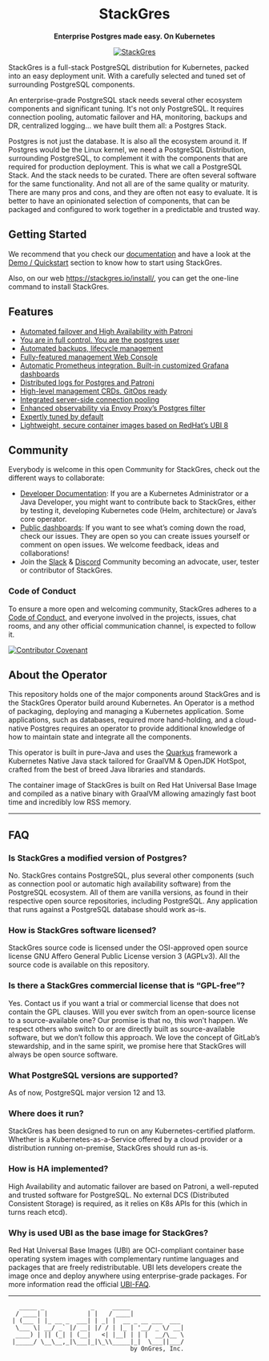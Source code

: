 <div align="center">
   <h1>StackGres</h1>
   <p><b>Enterprise Postgres made easy. On Kubernetes</b></p>
   <a href="https://stackgres.io" target="_blank">
      <img src="https://stackgres.io/img/favicon/android-chrome-192x192.png" alt="StackGres"/>
   </a>
</div>

StackGres is a full-stack PostgreSQL distribution for Kubernetes, packed into an easy deployment unit.
With a carefully selected and tuned set of surrounding PostgreSQL components.

An enterprise-grade PostgreSQL stack needs several other ecosystem components and significant tuning.
It's not only PostgreSQL. It requires connection pooling, automatic failover and HA, monitoring,
backups and DR, centralized logging… we have built them all: a Postgres Stack.

Postgres is not just the database. It is also all the ecosystem around it. If Postgres would be the
Linux kernel, we need a PostgreSQL Distribution, surrounding PostgreSQL, to complement it with the
components that are required for production deployment. This is what we call a PostgreSQL Stack.
And the stack needs to be curated. There are often several software for the same functionality. And
not all are of the same quality or maturity. There are many pros and cons, and they are often not
easy to evaluate. It is better to have an opinionated selection of components, that can be packaged
and configured to work together in a predictable and trusted way.


## Getting Started

We recommend that you check our [documentation](https://stackgres.io/doc/latest/) and have a look at the [Demo / Quickstart](https://stackgres.io/doc/latest/demo/quickstart/) section to know how to start using StackGres.

Also, on our web https://stackgres.io/install/, you can get the one-line command to install StackGres.

## Features

- [Automated failover and High Availability with Patroni](https://stackgres.io/features/#automated-failover)
- [You are in full control. You are the postgres user](https://stackgres.io/features/#full-control)
- [Automated backups, lifecycle management](https://stackgres.io/features/#automated-backups)
- [Fully-featured management Web Console](https://stackgres.io/features/#web-console)
- [Automatic Prometheus integration. Built-in customized Grafana dashboards](https://stackgres.io/features/#prometheus-integration)
- [Distributed logs for Postgres and Patroni](https://stackgres.io/features/#distributed-logs)
- [High-level management CRDs. GitOps ready](https://stackgres.io/features/#management-crds)
- [Integrated server-side connection pooling](https://stackgres.io/features/#connection-pooling)
- [Enhanced observability via Envoy Proxy’s Postgres filter](https://stackgres.io/features/#envoy-proxy)
- [Expertly tuned by default](https://stackgres.io/features/#expertly-tuned)
- [Lightweight, secure container images based on RedHat’s UBI 8](https://stackgres.io/features/#redhat-based)

## Community

Everybody is welcome in this open Community for StackGres, check out the different ways to collaborate:

- [Developer Documentation](https://stackgres.io/doc/latest/developer/): If you are a Kubernetes Administrator or a Java Developer, you might want to contribute back to StackGres, either by testing it, developing Kubernetes code (Helm, architecture) or Java’s core operator.
- [Public dashboards](https://gitlab.com/ongresinc/stackgres/-/issues): If you want to see what’s coming down the road, check our issues. They are open so you can create issues yourself or comment on open issues. We welcome feedback, ideas and collaborations!
- Join the [Slack](https://slack.stackgres.io/) & [Discord](https://discord.stackgres.io/) Community becoming an advocate, user, tester or contributor of StackGres.

### Code of Conduct 

To ensure a more open and welcoming community, StackGres adheres to a [Code of Conduct](code_of_conduct.md), and everyone involved in the projects, issues, chat rooms, and any other official communication channel, is expected to follow it.

[![Contributor Covenant](https://img.shields.io/badge/Contributor%20Covenant-2.1-4baaaa.svg)](CODE_OF_CONDUCT.md)

## About the Operator

This repository holds one of the major components around StackGres and is the StackGres Operator
build around Kubernetes. An Operator is a method of packaging, deploying and managing a Kubernetes
application. Some applications, such as databases, required more hand-holding, and a cloud-native
Postgres requires an operator to provide additional knowledge of how to maintain state and integrate
all the components.

This operator is built in pure-Java and uses the [Quarkus](https://quarkus.io/) framework a Kubernetes
Native Java stack tailored for GraalVM & OpenJDK HotSpot, crafted from the best of breed Java
libraries and standards.

The container image of StackGres is built on Red Hat Universal Base Image and compiled as a native binary
with GraalVM allowing amazingly fast boot time and incredibly low RSS memory.

---

## FAQ

### Is StackGres a modified version of Postgres?
No. StackGres contains PostgreSQL, plus several other components (such as connection pool or
automatic high availability software) from the PostgreSQL ecosystem. All of them are vanilla
versions, as found in their respective open source repositories, including PostgreSQL.
Any application that runs against a PostgreSQL database should work as-is.

### How is StackGres software licensed?
StackGres source code is licensed under the OSI-approved open source license
GNU Affero General Public License version 3 (AGPLv3). All the source code is available on this
repository.

### Is there a StackGres commercial license that is “GPL-free”?
Yes. Contact us if you want a trial or commercial license that does not contain the GPL clauses.
Will you ever switch from an open-source license to a source-available one?
Our promise is that no, this won’t happen. We respect others who switch to or are directly built
as source-available software, but we don’t follow this approach.
We love the concept of GitLab’s stewardship, and in the same spirit, we promise here that
StackGres will always be open source software.

### What PostgreSQL versions are supported?
As of now, PostgreSQL major version 12 and 13.

### Where does it run?
StackGres has been designed to run on any Kubernetes-certified platform. Whether is a
Kubernetes-as-a-Service offered by a cloud provider or a distribution running on-premise,
StackGres should run as-is.

### How is HA implemented?
High Availability and automatic failover are based on Patroni, a well-reputed and trusted software
for PostgreSQL. No external DCS (Distributed Consistent Storage) is required, as it relies on
K8s APIs for this (which in turns reach etcd).

### Why is used UBI as the base image for StackGres?
Red Hat Universal Base Images (UBI) are OCI-compliant container base operating system images with
complementary runtime languages and packages that are freely redistributable. UBI lets developers
create the image once and deploy anywhere using enterprise-grade packages. For more information read
the official [UBI-FAQ](https://developers.redhat.com/articles/ubi-faq/).

---

```
   _____ _             _     _____
  / ____| |           | |   / ____|
 | (___ | |_ __ _  ___| | _| |  __ _ __ ___  ___
  \___ \| __/ _` |/ __| |/ / | |_ | '__/ _ \/ __|
  ____) | || (_| | (__|   <| |__| | | |  __/\__ \
 |_____/ \__\__,_|\___|_|\_\\_____|_|  \___||___/
                                  by OnGres, Inc.

```
